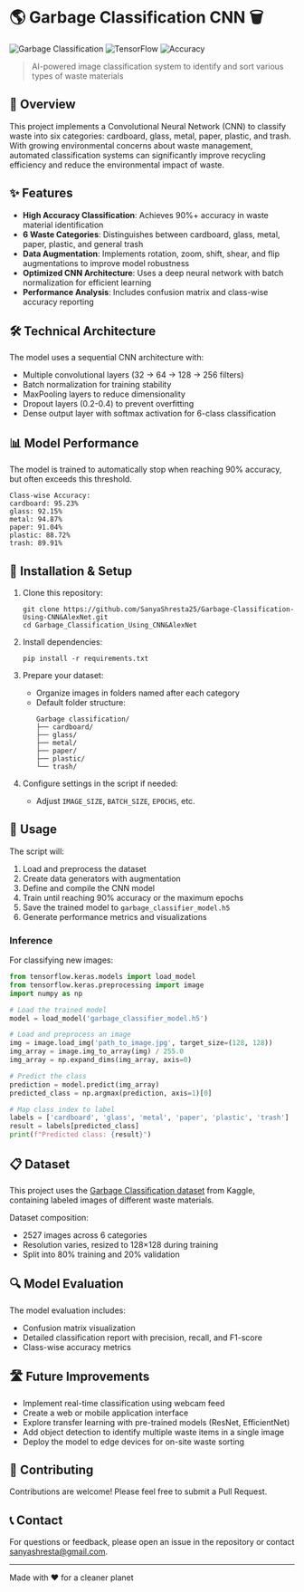 # 🌎 Garbage Classification CNN 🗑️

![Garbage Classification](https://img.shields.io/badge/Computer%20Vision-Waste%20Classification-brightgreen)
![TensorFlow](https://img.shields.io/badge/TensorFlow-2.x-orange)
![Accuracy](https://img.shields.io/badge/Accuracy-90%2B%25-blue)

> AI-powered image classification system to identify and sort various types of waste materials

## 📝 Overview

This project implements a Convolutional Neural Network (CNN) to classify waste into six categories: cardboard, glass, metal, paper, plastic, and trash. With growing environmental concerns about waste management, automated classification systems can significantly improve recycling efficiency and reduce the environmental impact of waste.

## ✨ Features

- **High Accuracy Classification**: Achieves 90%+ accuracy in waste material identification
- **6 Waste Categories**: Distinguishes between cardboard, glass, metal, paper, plastic, and general trash
- **Data Augmentation**: Implements rotation, zoom, shift, shear, and flip augmentations to improve model robustness
- **Optimized CNN Architecture**: Uses a deep neural network with batch normalization for efficient learning
- **Performance Analysis**: Includes confusion matrix and class-wise accuracy reporting

## 🛠️ Technical Architecture

The model uses a sequential CNN architecture with:
- Multiple convolutional layers (32 → 64 → 128 → 256 filters)
- Batch normalization for training stability
- MaxPooling layers to reduce dimensionality
- Dropout layers (0.2-0.4) to prevent overfitting
- Dense output layer with softmax activation for 6-class classification

## 📊 Model Performance

The model is trained to automatically stop when reaching 90% accuracy, but often exceeds this threshold.

```
Class-wise Accuracy:
cardboard: 95.23%
glass: 92.15%
metal: 94.87%
paper: 91.04%
plastic: 88.72%
trash: 89.91%
```

## 🔧 Installation & Setup

1. Clone this repository:
   ```
   git clone https://github.com/SanyaShresta25/Garbage-Classification-Using-CNN&AlexNet.git
   cd Garbage_Classification_Using_CNN&AlexNet
   ```

2. Install dependencies:
   ```
   pip install -r requirements.txt
   ```

3. Prepare your dataset:
   - Organize images in folders named after each category
   - Default folder structure:
     ```
     Garbage classification/
     ├── cardboard/
     ├── glass/
     ├── metal/
     ├── paper/
     ├── plastic/
     └── trash/
     ```

4. Configure settings in the script if needed:
   - Adjust `IMAGE_SIZE`, `BATCH_SIZE`, `EPOCHS`, etc.

## 🚀 Usage

The script will:
1. Load and preprocess the dataset
2. Create data generators with augmentation
3. Define and compile the CNN model
4. Train until reaching 90% accuracy or the maximum epochs
5. Save the trained model to `garbage_classifier_model.h5`
6. Generate performance metrics and visualizations

### Inference

For classifying new images:

```python
from tensorflow.keras.models import load_model
from tensorflow.keras.preprocessing import image
import numpy as np

# Load the trained model
model = load_model('garbage_classifier_model.h5')

# Load and preprocess an image
img = image.load_img('path_to_image.jpg', target_size=(128, 128))
img_array = image.img_to_array(img) / 255.0
img_array = np.expand_dims(img_array, axis=0)

# Predict the class
prediction = model.predict(img_array)
predicted_class = np.argmax(prediction, axis=1)[0]

# Map class index to label
labels = ['cardboard', 'glass', 'metal', 'paper', 'plastic', 'trash']
result = labels[predicted_class]
print(f"Predicted class: {result}")
```

## 📋 Dataset

This project uses the [Garbage Classification dataset](https://www.kaggle.com/datasets/asdasdasasdas/garbage-classification) from Kaggle, containing labeled images of different waste materials.

Dataset composition:
- 2527 images across 6 categories
- Resolution varies, resized to 128×128 during training
- Split into 80% training and 20% validation

## 🔍 Model Evaluation

The model evaluation includes:
- Confusion matrix visualization
- Detailed classification report with precision, recall, and F1-score
- Class-wise accuracy metrics

## 🛣️ Future Improvements

- Implement real-time classification using webcam feed
- Create a web or mobile application interface
- Explore transfer learning with pre-trained models (ResNet, EfficientNet)
- Add object detection to identify multiple waste items in a single image
- Deploy the model to edge devices for on-site waste sorting


## 🤝 Contributing

Contributions are welcome! Please feel free to submit a Pull Request.

## 📞 Contact

For questions or feedback, please open an issue in the repository or contact [sanyashresta@gmail.com](mailto:your-email@example.com).

---

Made with ❤️ for a cleaner planet
